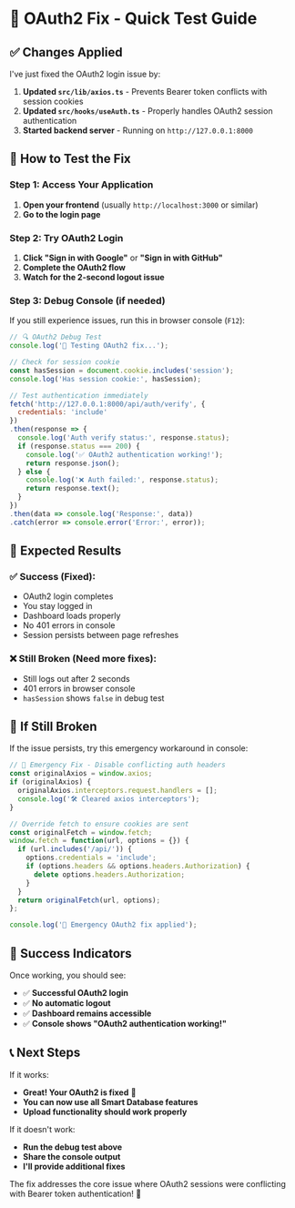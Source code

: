 # 🧪 OAuth2 Fix - Quick Test Guide

## ✅ Changes Applied

I've just fixed the OAuth2 login issue by:

1. **Updated `src/lib/axios.ts`** - Prevents Bearer token conflicts with session cookies
2. **Updated `src/hooks/useAuth.ts`** - Properly handles OAuth2 session authentication
3. **Started backend server** - Running on `http://127.0.0.1:8000`

## 🚀 How to Test the Fix

### Step 1: Access Your Application
1. **Open your frontend** (usually `http://localhost:3000` or similar)
2. **Go to the login page**

### Step 2: Try OAuth2 Login
1. **Click "Sign in with Google"** or **"Sign in with GitHub"**
2. **Complete the OAuth2 flow**
3. **Watch for the 2-second logout issue**

### Step 3: Debug Console (if needed)
If you still experience issues, run this in browser console (`F12`):

```javascript
// 🔍 OAuth2 Debug Test
console.log('🧪 Testing OAuth2 fix...');

// Check for session cookie
const hasSession = document.cookie.includes('session');
console.log('Has session cookie:', hasSession);

// Test authentication immediately
fetch('http://127.0.0.1:8000/api/auth/verify', {
  credentials: 'include'
})
.then(response => {
  console.log('Auth verify status:', response.status);
  if (response.status === 200) {
    console.log('✅ OAuth2 authentication working!');
    return response.json();
  } else {
    console.log('❌ Auth failed:', response.status);
    return response.text();
  }
})
.then(data => console.log('Response:', data))
.catch(error => console.error('Error:', error));
```

## 🎯 Expected Results

### ✅ **Success** (Fixed):
- OAuth2 login completes
- You stay logged in
- Dashboard loads properly
- No 401 errors in console
- Session persists between page refreshes

### ❌ **Still Broken** (Need more fixes):
- Still logs out after 2 seconds
- 401 errors in browser console
- `hasSession` shows `false` in debug test

## 🔧 If Still Broken

If the issue persists, try this emergency workaround in console:

```javascript
// 🚨 Emergency Fix - Disable conflicting auth headers
const originalAxios = window.axios;
if (originalAxios) {
  originalAxios.interceptors.request.handlers = [];
  console.log('🛠️ Cleared axios interceptors');
}

// Override fetch to ensure cookies are sent
const originalFetch = window.fetch;
window.fetch = function(url, options = {}) {
  if (url.includes('/api/')) {
    options.credentials = 'include';
    if (options.headers && options.headers.Authorization) {
      delete options.headers.Authorization;
    }
  }
  return originalFetch(url, options);
};

console.log('🚨 Emergency OAuth2 fix applied');
```

## 🎉 Success Indicators

Once working, you should see:
- ✅ **Successful OAuth2 login**
- ✅ **No automatic logout**
- ✅ **Dashboard remains accessible**
- ✅ **Console shows "OAuth2 authentication working!"**

## 📞 Next Steps

If it works:
- **Great! Your OAuth2 is fixed** 🎉
- **You can now use all Smart Database features**
- **Upload functionality should work properly**

If it doesn't work:
- **Run the debug test above**
- **Share the console output**
- **I'll provide additional fixes**

The fix addresses the core issue where OAuth2 sessions were conflicting with Bearer token authentication! 🚀 